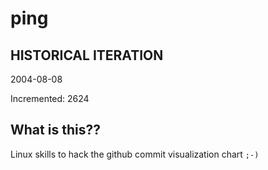 # ping

## HISTORICAL ITERATION
2004-08-08

Incremented: 2624

## What is this?? 
Linux skills to hack the github commit visualization chart `;-)`
